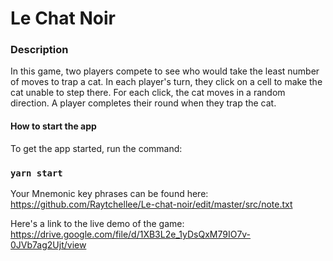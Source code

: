 # Le Chat Noir

### Description
In this game, two players compete to see who would take the least number of moves to trap a cat.
In each player's turn, they click on a cell to make the cat unable to step there. For each click, the cat moves in a random direction.
A player completes their round when they trap the cat.

#### How to start the app
To get the app started, run the command:
### `yarn start`

Your Mnemonic key phrases can be found here:
https://github.com/Raytchellee/Le-chat-noir/edit/master/src/note.txt

Here's a link to the live demo of the game:
https://drive.google.com/file/d/1XB3L2e_1yDsQxM79IO7v-0JVb7ag2Ujt/view
